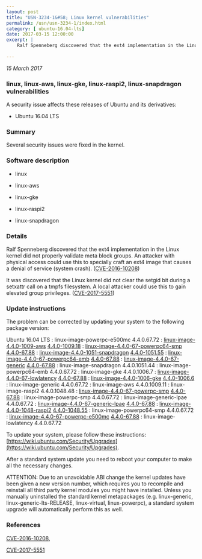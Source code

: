 ```yaml
---
layout: post
title: "USN-3234-1&#58; Linux kernel vulnerabilities"
permalink: /usn/usn-3234-1/index.html
category: [ ubuntu-16.04-lts]
date: 2017-03-15 12:00:00
excerpt: |
    Ralf Spenneberg discovered that the ext4 implementation in the Linux kernel did not properly validate meta block groups. An attacker with physical access could use this to specially craft an ext4 image that causes a denial of service (system crash). ([CVE-2016-10208](http://people.ubuntu.com/~ubuntu-security/cve/CVE-2016-10208))
    
--- 
```

 
 

*15 March 2017*

### linux, linux-aws, linux-gke, linux-raspi2, linux-snapdragon vulnerabilities

A security issue affects these releases of Ubuntu and its derivatives:

* Ubuntu 16.04 LTS

### Summary

Several security issues were fixed in the kernel. 

### Software description

* linux 

* linux-aws 

* linux-gke 

* linux-raspi2 

* linux-snapdragon 

### Details

Ralf Spenneberg discovered that the ext4 implementation in the Linux kernel did not properly validate meta block groups. An attacker with physical access could use this to specially craft an ext4 image that causes a denial of service (system crash). ([CVE-2016-10208](http://people.ubuntu.com/~ubuntu-security/cve/CVE-2016-10208))

It was discovered that the Linux kernel did not clear the setgid bit during a setxattr call on a tmpfs filesystem. A local attacker could use this to gain elevated group privileges. ([CVE-2017-5551](http://people.ubuntu.com/~ubuntu-security/cve/CVE-2017-5551)) 

### Update instructions

The problem can be corrected by updating your system to the following package version:

Ubuntu 16.04 LTS
 : linux-image-powerpc-e500mc <span>4.4.0.67.72</span>
 : [linux-image-4.4.0-1009-aws](https://launchpad.net/ubuntu/+source/linux-aws) <span> [4.4.0-1009.18](https://launchpad.net/ubuntu/+source/linux-aws/4.4.0-1009.18) </span> 
 : [linux-image-4.4.0-67-powerpc64-smp](https://launchpad.net/ubuntu/+source/linux) <span> [4.4.0-67.88](https://launchpad.net/ubuntu/+source/linux/4.4.0-67.88) </span> 
 : [linux-image-4.4.0-1051-snapdragon](https://launchpad.net/ubuntu/+source/linux-snapdragon) <span> [4.4.0-1051.55](https://launchpad.net/ubuntu/+source/linux-snapdragon/4.4.0-1051.55) </span> 
 : [linux-image-4.4.0-67-powerpc64-emb](https://launchpad.net/ubuntu/+source/linux) <span> [4.4.0-67.88](https://launchpad.net/ubuntu/+source/linux/4.4.0-67.88) </span> 
 : [linux-image-4.4.0-67-generic](https://launchpad.net/ubuntu/+source/linux) <span> [4.4.0-67.88](https://launchpad.net/ubuntu/+source/linux/4.4.0-67.88) </span> 
 : linux-image-snapdragon <span>4.4.0.1051.44</span>
 : linux-image-powerpc64-emb <span>4.4.0.67.72</span>
 : linux-image-gke <span>4.4.0.1006.7</span>
 : [linux-image-4.4.0-67-lowlatency](https://launchpad.net/ubuntu/+source/linux) <span> [4.4.0-67.88](https://launchpad.net/ubuntu/+source/linux/4.4.0-67.88) </span> 
 : [linux-image-4.4.0-1006-gke](https://launchpad.net/ubuntu/+source/linux-gke) <span> [4.4.0-1006.6](https://launchpad.net/ubuntu/+source/linux-gke/4.4.0-1006.6) </span> 
 : linux-image-generic <span>4.4.0.67.72</span>
 : linux-image-aws <span>4.4.0.1009.11</span>
 : linux-image-raspi2 <span>4.4.0.1048.48</span>
 : [linux-image-4.4.0-67-powerpc-smp](https://launchpad.net/ubuntu/+source/linux) <span> [4.4.0-67.88](https://launchpad.net/ubuntu/+source/linux/4.4.0-67.88) </span> 
 : linux-image-powerpc-smp <span>4.4.0.67.72</span>
 : linux-image-generic-lpae <span>4.4.0.67.72</span>
 : [linux-image-4.4.0-67-generic-lpae](https://launchpad.net/ubuntu/+source/linux) <span> [4.4.0-67.88](https://launchpad.net/ubuntu/+source/linux/4.4.0-67.88) </span> 
 : [linux-image-4.4.0-1048-raspi2](https://launchpad.net/ubuntu/+source/linux-raspi2) <span> [4.4.0-1048.55](https://launchpad.net/ubuntu/+source/linux-raspi2/4.4.0-1048.55) </span> 
 : linux-image-powerpc64-smp <span>4.4.0.67.72</span>
 : [linux-image-4.4.0-67-powerpc-e500mc](https://launchpad.net/ubuntu/+source/linux) <span> [4.4.0-67.88](https://launchpad.net/ubuntu/+source/linux/4.4.0-67.88) </span> 
 : linux-image-lowlatency <span>4.4.0.67.72</span>

To update your system, please follow these instructions: [https://wiki.ubuntu.com/Security/Upgrades](https://wiki.ubuntu.com/Security/Upgrades).

After a standard system update you need to reboot your computer to make all the necessary changes.

ATTENTION: Due to an unavoidable ABI change the kernel updates have been given a new version number, which requires you to recompile and reinstall all third party kernel modules you might have installed. Unless you manually uninstalled the standard kernel metapackages (e.g. linux-generic, linux-generic-lts-RELEASE, linux-virtual, linux-powerpc), a standard system upgrade will automatically perform this as well. 

### References

 
 [CVE-2016-10208](http://people.ubuntu.com/~ubuntu-security/cve/CVE-2016-10208), 

 [CVE-2017-5551](http://people.ubuntu.com/~ubuntu-security/cve/CVE-2017-5551)
 

